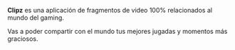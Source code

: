 **Clipz** es una aplicación de fragmentos de video 100% relacionados al mundo del gaming.

Vas a poder compartir con el mundo tus mejores jugadas y momentos más graciosos.